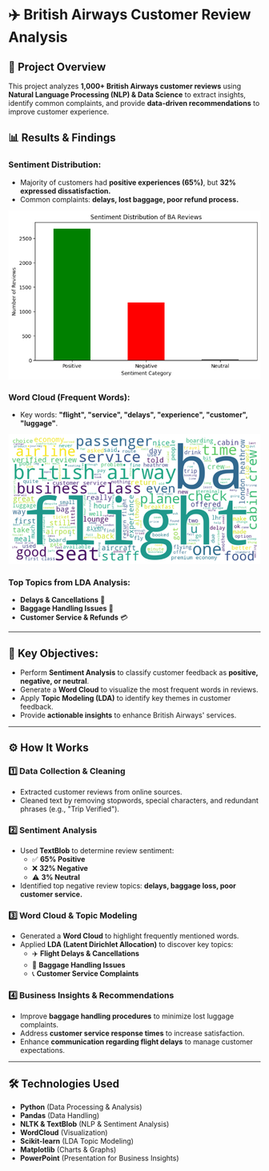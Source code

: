 # ✈️ British Airways Customer Review Analysis

## 📌 Project Overview
This project analyzes **1,000+ British Airways customer reviews** using **Natural Language Processing (NLP) & Data Science** to extract insights, identify common complaints, and provide **data-driven recommendations** to improve customer experience.

## 📊 Results & Findings
### **Sentiment Distribution:**
- Majority of customers had **positive experiences (65%)**, but **32% expressed dissatisfaction.**
- Common complaints: **delays, lost baggage, poor refund process.**

![Sentiment Analysis](sentiment_analysis.png)

### **Word Cloud (Frequent Words):**
- Key words: **"flight", "service", "delays", "experience", "customer", "luggage"**.

![Word Cloud](word_cloud.png)

### **Top Topics from LDA Analysis:**
- **Delays & Cancellations** 🚨
- **Baggage Handling Issues** 🎒
- **Customer Service & Refunds** 💳

---

## 🎯 **Key Objectives:**
- Perform **Sentiment Analysis** to classify customer feedback as **positive, negative, or neutral**.
- Generate a **Word Cloud** to visualize the most frequent words in reviews.
- Apply **Topic Modeling (LDA)** to identify key themes in customer feedback.
- Provide **actionable insights** to enhance British Airways' services.

---

## ⚙️ How It Works
### **1️⃣ Data Collection & Cleaning**
- Extracted customer reviews from online sources.
- Cleaned text by removing stopwords, special characters, and redundant phrases (e.g., "Trip Verified").

### **2️⃣ Sentiment Analysis**
- Used **TextBlob** to determine review sentiment:
  - ✅ **65% Positive**
  - ❌ **32% Negative**
  - ⚠️ **3% Neutral**
- Identified top negative review topics: **delays, baggage loss, poor customer service.**

### **3️⃣ Word Cloud & Topic Modeling**
- Generated a **Word Cloud** to highlight frequently mentioned words.
- Applied **LDA (Latent Dirichlet Allocation)** to discover key topics:
  - ✈️ **Flight Delays & Cancellations**
  - 🎒 **Baggage Handling Issues**
  - 📞 **Customer Service Complaints**

### **4️⃣ Business Insights & Recommendations**
- Improve **baggage handling procedures** to minimize lost luggage complaints.
- Address **customer service response times** to increase satisfaction.
- Enhance **communication regarding flight delays** to manage customer expectations.

---

## 🛠️ Technologies Used
- **Python** (Data Processing & Analysis)
- **Pandas** (Data Handling)
- **NLTK & TextBlob** (NLP & Sentiment Analysis)
- **WordCloud** (Visualization)
- **Scikit-learn** (LDA Topic Modeling)
- **Matplotlib** (Charts & Graphs)
- **PowerPoint** (Presentation for Business Insights)

